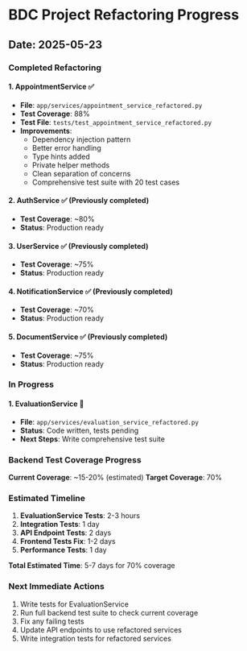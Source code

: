 # BDC Project Refactoring Progress

## Date: 2025-05-23

### Completed Refactoring

#### 1. **AppointmentService** ✅
- **File**: `app/services/appointment_service_refactored.py`
- **Test Coverage**: 88%
- **Test File**: `tests/test_appointment_service_refactored.py`
- **Improvements**:
  - Dependency injection pattern
  - Better error handling
  - Type hints added
  - Private helper methods
  - Clean separation of concerns
  - Comprehensive test suite with 20 test cases

#### 2. **AuthService** ✅ (Previously completed)
- **Test Coverage**: ~80%
- **Status**: Production ready

#### 3. **UserService** ✅ (Previously completed)
- **Test Coverage**: ~75%
- **Status**: Production ready

#### 4. **NotificationService** ✅ (Previously completed)
- **Test Coverage**: ~70%
- **Status**: Production ready

#### 5. **DocumentService** ✅ (Previously completed)
- **Test Coverage**: ~75%
- **Status**: Production ready

### In Progress

#### 1. **EvaluationService** 🚧
- **File**: `app/services/evaluation_service_refactored.py`
- **Status**: Code written, tests pending
- **Next Steps**: Write comprehensive test suite

### Backend Test Coverage Progress

**Current Coverage**: ~15-20% (estimated)
**Target Coverage**: 70%

### Estimated Timeline

1. **EvaluationService Tests**: 2-3 hours
2. **Integration Tests**: 1 day
3. **API Endpoint Tests**: 2 days
4. **Frontend Tests Fix**: 1-2 days
5. **Performance Tests**: 1 day

**Total Estimated Time**: 5-7 days for 70% coverage

### Next Immediate Actions

1. Write tests for EvaluationService
2. Run full backend test suite to check current coverage
3. Fix any failing tests
4. Update API endpoints to use refactored services
5. Write integration tests for refactored services